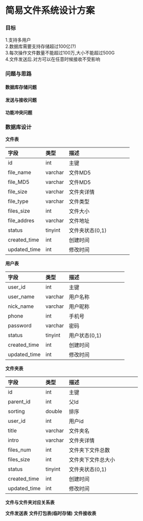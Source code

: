 # 简易文件系统设计方案

### 目标

1.支持多用户  
2.数据库需要支持存储超过100亿\(?\)  
3.每次操作文件数量不能超过100万,大小不能超过500G  
4.文件发送后.对方可以在任意时候接收不受影响

### 问题与思路

#### 数据库存储问题

#### 发送与接收问题

#### 功能冲突问题

### 数据库设计

**文件表**

|字段 | 类型 | 描述 | | | | |
| :--- | :--- | :--- | :--- | :--- | :--- | :--- |
| id | int | 主键| | | | |
| file_name | varchar | 文件MD5| | | | |
| file_MD5 | varchar | 文件MD5| | | | |
| file_size | varchar | 文件夹详情| | | | |
| file_type | varchar | 文件类型 | | | | |
| files_size | int | 文件大小| | | | |
| file_addres | varchar | 文件地址 | | | | |
| status | tinyint | 文件夹状态(0,1) | | | | |
| created_time | int | 创建时间 | | | | |
| updated_time | int | 修改时间| | | | |
**用户表**

|字段 | 类型 | 描述 | | | | |
| :--- | :--- | :--- | :--- | :--- | :--- | :--- |
| user_id | int | 主键| | | | |
| user_name |varchar | 用户名称 | | | | |
| nick_name | varchar | 用户昵称 | | | | |
| phone | int | 手机号| | | | |
| password | varchar | 密码 | | | | |
| status | tinyint | 用户状态(0,1) | | | | |
| created_time | int | 创建时间 | | | | |
| updated_time | int | 修改时间| | | | |

**文件夹表**

|字段 | 类型 | 描述 |  |  |  |  |
| :--- | :--- | :--- | :--- | :--- | :--- | :--- |
| id | int |  主键|  |  |  |  |
| parent_id | int | 父Id |  |  |  |  |
| sorting | double | 排序 |  |  |  |  |
| user_id | int | 用户id |  |  |  |  |
| title | varchar |  文件夹名|  |  |  |  |
| intro | varchar |  文件夹详情|  |  |  |  |
| files_num | int | 文件夹下文件总数 |  |  |  |  |
| files_size | int |  文件夹下文件总大小|  |  |  |  |
| status | tinyint | 文件夹状态(0,1) |  |  |  |  |
| created_time | int | 创建时间 |  |  |  |  |
| updated_time | int |  修改时间|  |  |  |  |

**文件与文件夹对应关系表**

**文件发送表**
**文件打包表(临时存储)**
**文件接收表**


